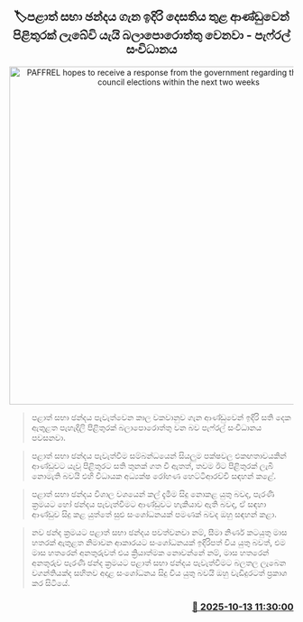 <p align='center'><b><h2 align='center' title='PAFFREL hopes to receive a response from the government regarding the provincial council elections within the next two weeks'>🏷පළාත් සභා ඡන්දය ගැන ඉදිරි දෙසතිය තුළ ආණ්ඩුවෙන් පිළිතුරක් ලැබේවි යැයි බලාපොරොත්තු වෙනවා - පැෆ්රල් සංවිධානය</h2></b></p>
<p align='center'><img src='https://helakuru.sgp1.cdn.digitaloceanspaces.com/esana/images/lib/rohana-hettiarachchi-new-pic.jpg' width='600' alt='PAFFREL hopes to receive a response from the government regarding the provincial council elections within the next two weeks'></p>

> පළාත් සභා ඡන්දය පැවැත්වෙන කාල වකවානුව ගැන ආණ්ඩුවෙන් ඉදිරි සති දෙක ඇතුළත පැහැදිලි පිළිතුරක් බලාපොරොත්තු වන බව පැෆ්රල් සංවිධානය පවසනවා.

> පළාත් සභා ඡන්දය පැවැත්වීම සම්බන්ධයෙන් සියලුම පක්ෂවල එකඟතාවයකින් ආණ්ඩුවට යැවූ පිළිතුරට සති තුනක් ගත වී ඇතත්, තවම ඊට පිළිතුරක් ලැබී නොමැති බවයි එහි විධායක අධ්‍යක්ෂ රෝහණ හෙට්ටිආරච්චි සඳහන් කළේ.

> පළාත් සභා ඡන්දය විශාල වශයෙන් කල් දැමීම සිදු නොකළ යුතු බවද, පැරණි ක්‍රමයට හෝ ඡන්දය පැවැත්වීමට ආණ්ඩුවට හැකියාව ඇති බවද, ඒ සඳහා ආණ්ඩුව සිදු කළ යුත්තේ සුළු සංශෝධනයක් පමණක් බවද ඔහු සඳහන් කළා.

> නව ඡන්ද ක්‍රමයට පළාත් සභා ඡන්දය පවත්වනවා නම්, සීමා නිර්ණ කටයුතු මාස හතරක් ඇතුළත නිමාවන ආකාරයට සංශෝධනයක් ඉදිරිපත් විය යුතු බවත්, එම මාස හතරෙන් අනතුරුවත් එය ක්‍රියාත්මක නොවන්නේ නම්, මාස හතරෙන් අනතුරුව පැරණි ඡන්ද ක්‍රමයට පළාත් සභා ඡන්දය පැවැත්වීමට බලතල ලැබෙන වගන්තියක්ද සහිතව අදාළ සංශෝධනය සිදු විය යුතු බවයි ඔහු වැඩිදුරටත් ප්‍රකාශ කර සිටියේ.



<h3 align='right'><a href='https://www.helakuru.lk/esana/p/114430/'>📅 2025-10-13 11:30:00</a></h3>
